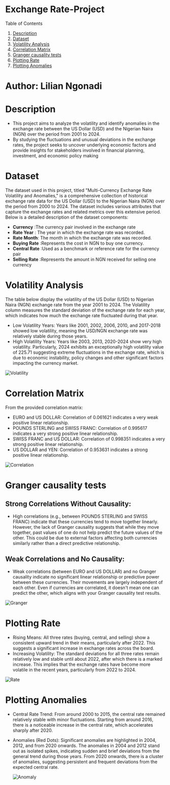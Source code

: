 # Exchange Rate-Project
<!-- About The Project -->

<a name="readme-top"></a>

<!-- TABLE OF CONTENTS -->


<summary>Table of Contents</summary>
<ol>
  <li><a href="#description">Description</a></li>
  <li><a href="#dataset">Dataset</a></li>
     <li><a href="#volatility-analysis">Volatility Analysis</a></li>
      <li><a href="#correlation-matrix">Correlation Matrix</a></li>
      <li><a href="#granger-causality-tests">Granger causality tests</a></li>
      <li><a href="#plotting-rate">Plotting Rate</a></li>
      <li><a href="#plotting-anomalies">Plotting Anomalies</a></li>
  </li>
  </li>
</ol>


# Author: Lilian Ngonadi

# Description

- This project aims to analyze the volatility and identify anomalies in the exchange rate between the US Dollar (USD) and the Nigerian Naira (NGN) over the period from 2001 to 2024. 
- By studying the fluctuations and unusual deviations in the exchange rates, the project seeks to uncover underlying economic factors and provide insights for stakeholders involved in financial planning, investment, and economic policy making

# Dataset

The dataset used in this project, titled "Multi-Currency Exchange Rate Volatility and Anomalies," is a comprehensive collection of historical exchange rate data for the US Dollar (USD) to the Nigerian Naira (NGN) over the period from 2000 to 2024. The dataset includes various attributes that capture the exchange rates and related metrics over this extensive period. Below is a detailed description of the dataset components:

- **Currency** :The currency pair involved in the exchange rate
- **Rate Year** : The year in which the exchange rate was recorded.
- **Rate Month**: The month in which the exchange rate was recorded.
- **Buying Rate** :Represents the cost in NGN to buy one currency.
- **Central Rate** :Used as a benchmark or reference rate for the currency pair
- **Selling Rate** :Represents the amount in NGN received for selling one currency

# Volatility Analysis

The table  below display the volatility of the US Dollar (USD) to Nigerian Naira (NGN) exchange rate from the year 2001 to 2024. The Volatility column measures the standard deviation of the exchange rate for each year, which indicates how much the exchange rate fluctuated during that year.

- Low Volatility Years: Years like 2001, 2002, 2006, 2010, and 2017-2018 showed low volatility, meaning the USD/NGN exchange rate was relatively stable during those years.
- High Volatility Years: Years like 2003, 2013, 2020-2024 show very high volatility. Particularly, 2024 exhibits an exceptionally high volatility value of 225.71 suggesting extreme fluctuations in the exchange rate, which is due to economic instability, policy changes and other significant factors impacting the currency market.

![ Volatility](volatility.png "Volatility")

# Correlation Matrix

From the provided correlation matrix:
- EURO and US DOLLAR: Correlation of 0.061621 indicates a very weak positive linear relationship.
- POUNDS STERLING and SWISS FRANC: Correlation of 0.995617 indicates a very strong positive linear relationship.
- SWISS FRANC and US DOLLAR: Correlation of 0.998351 indicates a very strong positive linear relationship.
- US DOLLAR and YEN: Correlation of 0.953631 indicates a strong positive linear relationship.

![ Correlation](correlation.png "Correlation")

# Granger causality tests
## Strong Correlations Without Causality:

- High correlations (e.g., between POUNDS STERLING and SWISS FRANC) indicate that these currencies tend to move together linearly. However, the lack of Granger causality suggests that while they move together, past values of one do not help predict the future values of the other. This could be due to external factors affecting both currencies similarly rather than a direct predictive relationship.
## Weak Correlations and No Causality:
- Weak correlations (between EURO and US DOLLAR) and no Granger causality indicate no significant linear relationship or predictive power between these currencies. Their movements are largely independent of each other.
Even if currencies are correlated, it doesn't mean one can predict the other, which aligns with your Granger causality test results.

![ Granger](granger.png "Granger")

# Plotting Rate

- Rising Means: All three rates (buying, central, and selling) show a consistent upward trend in their means, particularly after 2022. This suggests a significant increase in exchange rates across the board.
- Increasing Volatility: The standard deviations for all three rates remain relatively low and stable until about 2022, after which there is a marked increase. This implies that the exchange rates have become more volatile in the recent years, particularly from 2022 to 2024.

![ Rate](rate.png "Rate")

# Plotting Anomalies

- Central Rate Trend:
  From around 2000 to 2015, the central rate remained relatively stable with minor fluctuations.
  Starting from around 2016, there is a noticeable increase in the central rate, which accelerates sharply after 2020.
- Anomalies (Red Dots):
  Significant anomalies are highlighted in 2004, 2012, and from 2020 onwards.
  The anomalies in 2004 and 2012 stand out as isolated spikes, indicating sudden and brief deviations from the general trend during those years.
  From 2020 onwards, there is a cluster of anomalies, suggesting persistent and frequent deviations from the expected central rate.

  ![ Anomaly](anomaly.png "Anomaly")




